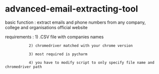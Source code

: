 # advanced-email-extracting-tool
basic function : extract emails and phone numbers from any company, college and organisations official website

requirements : 1) .CSV file with companies names

               2) chromedriver matched with your chrome version
               
               3) most required is pycharm
               
               4) you have to modify script to only specify file name and chromedriver path
